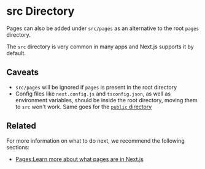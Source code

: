 # src Directory

Pages can also be added under `src/pages` as an alternative to the root `pages` directory.

The `src` directory is very common in many apps and Next.js supports it by default.

## Caveats

- `src/pages` will be ignored if `pages` is present in the root directory
- Config files like `next.config.js` and `tsconfig.json`, as well as environment variables, should be inside the root directory, moving them to `src` won't work. Same goes for the [`public` directory](/docs/basic-features/static-file-serving)

## Related

For more information on what to do next, we recommend the following sections:

- [Pages:Learn more about what pages are in Next.js](/docs/basic-features/pages)

